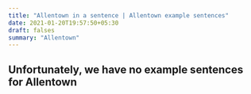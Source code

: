 ```yaml
---
title: "Allentown in a sentence | Allentown example sentences"
date: 2021-01-20T19:57:50+05:30
draft: falses
summary: "Allentown"
---
```

## Unfortunately, we have no example sentences for Allentown                 
